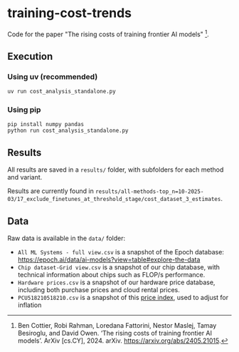# training-cost-trends

Code for the paper "The rising costs of training frontier AI models" [^1].

## Execution

### Using uv (recommended)

```bash
uv run cost_analysis_standalone.py
```

### Using pip

```
pip install numpy pandas
python run cost_analysis_standalone.py
```

## Results

All results are saved in a `results/` folder, with subfolders for each method and variant.

Results are currently found in `results/all-methods-top_n=10-2025-03/17_exclude_finetunes_at_threshold_stage/cost_dataset_3_estimates`.

## Data

Raw data is available in the `data/` folder:

- `All ML Systems - full view.csv` is a snapshot of the Epoch database: https://epoch.ai/data/ai-models?view=table#explore-the-data
- `Chip dataset-Grid view.csv` is a snapshot of our chip database, with technical information about chips such as FLOP/s performance.
- `Hardware prices.csv` is a snapshot of our hardware price database, including both purchase prices and cloud rental prices.
- `PCU518210518210.csv` is a snapshot of this [price index](https://fred.stlouisfed.org/series/PCU518210518210), used to adjust for inflation

[^1]: Ben Cottier, Robi Rahman, Loredana Fattorini, Nestor Maslej, Tamay Besiroglu, and David Owen. ‘The rising costs of training frontier AI models’. ArXiv [cs.CY], 2024. arXiv. https://arxiv.org/abs/2405.21015.
